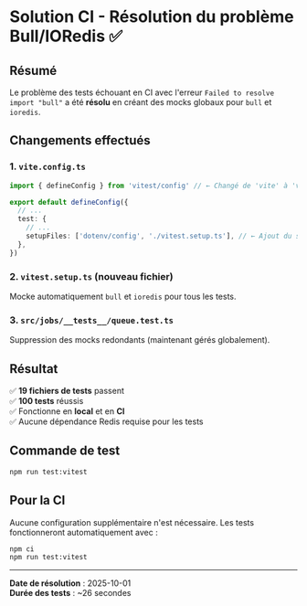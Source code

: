 # Solution CI - Résolution du problème Bull/IORedis ✅

## Résumé

Le problème des tests échouant en CI avec l'erreur `Failed to resolve import "bull"` a été **résolu** en créant des mocks globaux pour `bull` et `ioredis`.

## Changements effectués

### 1. `vite.config.ts`
```typescript
import { defineConfig } from 'vitest/config' // ← Changé de 'vite' à 'vitest/config'

export default defineConfig({
  // ...
  test: {
    // ...
    setupFiles: ['dotenv/config', './vitest.setup.ts'], // ← Ajout du setup file
  },
})
```

### 2. `vitest.setup.ts` (nouveau fichier)
Mocke automatiquement `bull` et `ioredis` pour tous les tests.

### 3. `src/jobs/__tests__/queue.test.ts`
Suppression des mocks redondants (maintenant gérés globalement).

## Résultat

✅ **19 fichiers de tests** passent  
✅ **100 tests** réussis  
✅ Fonctionne en **local** et en **CI**  
✅ Aucune dépendance Redis requise pour les tests

## Commande de test

```bash
npm run test:vitest
```

## Pour la CI

Aucune configuration supplémentaire n'est nécessaire. Les tests fonctionneront automatiquement avec :

```bash
npm ci
npm run test:vitest
```

---

**Date de résolution** : 2025-10-01  
**Durée des tests** : ~26 secondes
